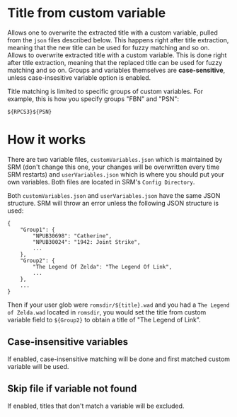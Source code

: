 # Title from custom variable

Allows one to overwrite the extracted title with a custom variable, pulled from the `json` files described below. This happens right after title extraction, meaning that the new title can be used for fuzzy matching and so on. Allows to overwrite extracted title with a custom variable. This is done right after title extraction, meaning that the replaced title can be used for fuzzy matching and so on. Groups and variables themselves are **case-sensitive**, unless case-insesitive variable option is enabled.

Title matching is limited to specific groups of custom variables. For example, this is how you specify groups "FBN" and "PSN":

```
${RPCS3}${PSN}
```

# How it works

There are two variable files, `customVariables.json` which is maintained by SRM (don't change this one, your changes will be overwritten every time SRM restarts) and `userVariables.json` which is where you should put your own variables. Both files are located in SRM's `Config Directory`.

Both `customVariables.json` and `userVariables.json` have the same JSON structure. SRM will throw an error unless the following JSON structure is used:

```
{
    "Group1": {
        "NPUB30698": "Catherine",
        "NPUB30024": "1942: Joint Strike",
        ...
    },
    "Group2": {
        "The Legend Of Zelda": "The Legend Of Link",
        ...
    },
    ...
}
```

Then if your user glob were `romsdir/${title}.wad` and you had a `The Legend of Zelda.wad` located in `romsdir`, you would set the title from custom variable field to `${Group2}` to obtain a title of "The Legend of Link".

## Case-insensitive variables

If enabled, case-insensitive matching will be done and first matched custom variable will be used.

## Skip file if variable not found

If enabled, titles that don't match a variable will be excluded.

